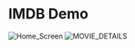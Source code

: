# IMDB Demo

![Home_Screen](../main/promo/home_screen.jpeg) ![MOVIE_DETAILS](../master/main/movie_details.jpeg)
